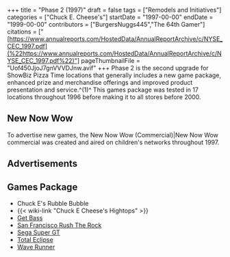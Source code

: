 +++
title = "Phase 2 (1997)"
draft = false
tags = ["Remodels and Initiatives"]
categories = ["Chuck E. Cheese's"]
startDate = "1997-00-00"
endDate = "1999-00-00"
contributors = ["BurgersNuggs445","The 64th Gamer"]
citations = ["[https://www.annualreports.com/HostedData/AnnualReportArchive/c/NYSE_CEC_1997.pdf](%22https://www.annualreports.com/HostedData/AnnualReportArchive/c/NYSE_CEC_1997.pdf%22)"]
pageThumbnailFile = "Uof450JjoJ7gnVVVDJnw.avif"
+++
Phase 2 is the second upgrade for ShowBiz Pizza Time locations that generally includes a new game package, enhanced prize and merchandise offerings and improved product presentation and service.^(1)^
This games package was tested in 17 locations throughout 1996 before making it to all stores before 2000.

## New Now Wow

To advertise new games, the New Now Wow (Commercial)|New Now Wow commercial was created and aired on children's networks throughout 1997.

## Advertisements

## Games Package

- Chuck E's Rubble Bubble
- {{< wiki-link "Chuck E Cheese's Hightops" >}}
- [Get Bass](https://www.arcade-museum.com/game_detail.php?game_id=7933)
- [San Francisco Rush The Rock](https://www.arcade-museum.com/game_detail.php?game_id=9429)
- [Sega Super GT](https://www.arcade-museum.com/game_detail.php?game_id=9477)
- [Total Eclipse](https://www.highwaygames.com/arcade-machines/total-eclipse-7762/)
- [Wave Runner](https://www.arcade-museum.com/game_detail.php?game_id=10414)
